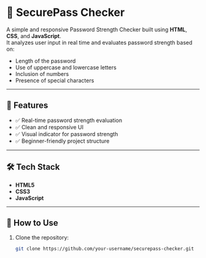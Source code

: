 # 🔐 SecurePass Checker

A simple and responsive Password Strength Checker built using **HTML**, **CSS**, and **JavaScript**.  
It analyzes user input in real time and evaluates password strength based on:

- Length of the password
- Use of uppercase and lowercase letters
- Inclusion of numbers
- Presence of special characters

---

## 📌 Features

- ✅ Real-time password strength evaluation  
- ✅ Clean and responsive UI  
- ✅ Visual indicator for password strength  
- ✅ Beginner-friendly project structure  

---

## 🛠️ Tech Stack

- **HTML5**
- **CSS3**
- **JavaScript**

---

## 🚀 How to Use

1. Clone the repository:
   ```bash
   git clone https://github.com/your-username/securepass-checker.git
